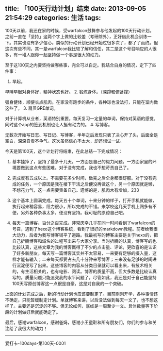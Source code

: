 title: 「100天行动计划」结束
date: 2013-09-05 21:54:29
categories: 生活
tags:
---
100天以前，我还在家的时候，受warfalcon鼓舞参与他发起的100天行动计划。之前一直在「坚持」这两个字上做的比较差（考研除外），正好借此机会训练一下。其实也没有多少信心，类似的行动计划已经开始过很多次了，都了了而终。但这次有些不同，其一是warfalcon我比较了解和信任，其二是这个号召响应的人很多，有一堆人跟你一起坚持做一个事是很大的动力。

至于这100天之内要坚持做哪些事，完全可以自定。我结合自身的情况，定下了四件事：

1. 早起。
 
 早睡早起对身体好，精神状态也好。
2. 锻炼身体。（深蹲和俯卧撑）
 
 强身健体，顺便长点肌肉。在家没有跑步的条件，各种球也没法打，只能在室内做这些了。
3. 扇贝GRE单词。
 
 对于计算机从业者，英语特别重要。每天复习一定量的单词，保持对英语的感觉。同时这个app的签到机制也让人挺有动力的。
4. 写博客。
 
 无数次开始写日志、写日记、写博客，半年之后发现只表了决心开了头，后面全是空白，深深自责不争气。这次虽然信心不太大，却还想试一试。

<!--more-->

今天是第100天，这个计划行将结束，在此总结一下完成情况：

1. 基本挂掉了，坚持了最多十几天。一方面是自己的毅力问题，一方面家里的环境要做到这点有些困难。对于没有完成，我也不想苛责自己了。

2. 完成度有五成以上。不需要花多少时间，做完之后全身都很舒服。对于没有完成的任务，一个原因是我在楼下干活之后便没再做这个，另一个原因就是懒，不想花力气，这一点需要责备自己。遗憾的是，肌肉木有增加，233

3. 这个基本上圆满完成。每天五十个单词，十来分钟的样子，打开手机就能做，执行起来稍容易，阻力很小，所以完成的不错。来学校这几天手机上网多有不便，另外各种杂事太多，便没有坚持。我可耻的原谅自己吧。

4. 每天一篇博客，百分之百完成。非常庆幸几乎在同一时间看到了warfalcon的号召，遇到了hexo这个博客系统，看到了很好的markdown教程。前者给我很大动力，后者为我写博客铺平了道路。我最初写的博客主要是关于hexo的，把自己折腾博客和域名的过程写出来与大家分享。当时折腾的认真，博客写的也比较认真，这些文章为我的博客赢得了不少的点击量、评论，更欣喜的是认识了好多新朋友。每天写一篇博客其实并不太容易，一来要有足够的摄入量，这样才能有输入；二来每天都要占去几十分钟来写博客；三来没有足够的时间进行沉淀便写了出来。这些博客的内容从分类目录就可以看出来，有技术相关的，有生活相关的，也有电影、阅读。博客的质量不高，但大多数是比较认真写的，质量问题只能追究我的水平问题了。尽管如此，我还是对于自己能坚持100天写原创博客这一点很是自豪，这是对自我的一个突破。


上面的计划完成之后，新的行动计划也应该要制定了。目前刚刚开学，各种事情还不确定，只能暂缓制定计划。单就博客来讲，以后没法做到每天一文了，也不想这样了。主要还是沉淀的不够。但无论如何，底线是一周至少一文。具体数量等下阶段的计划做好后就能确定了。

最后，感谢warfalcon，感谢爸妈，感谢小王童鞋和所有朋友们，你们的参与和关注给了我很大的动力！

---
爱打卡-100days-第100天-0001
